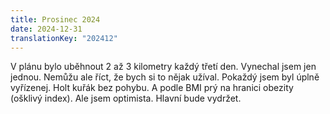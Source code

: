 ```yaml
---
title: Prosinec 2024
date: 2024-12-31
translationKey: "202412"
---
```

V plánu bylo uběhnout 2 až 3 kilometry každý třetí den. Vynechal jsem jen jednou. Nemůžu ale říct, že bych si to nějak užíval. Pokaždý jsem byl úplně vyřízenej. Holt kuřák bez pohybu. A podle BMI prý na hranici obezity (ošklivý index). Ale jsem optimista. Hlavní bude vydržet.
<!-- excerpt -->
